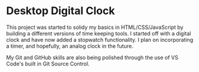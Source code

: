 # Desktop Digital Clock

This project was started to solidy my basics in HTML/CSS/JavaScript
by building a different versions of time keeping tools. I started
off with a digital clock and have now added a stopwatch functionality.
I plan on incorporating a timer, and hopefully, an analog clock in the
future.

My Git and GitHub skills are also being polished through the use of
VS Code's built in Git Source Control.
